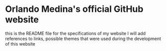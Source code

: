 # Orlando Medina's official GitHub website

this is the README file for the specifications of my website
I will add references to links, possible themes that were used during
the development of this website
